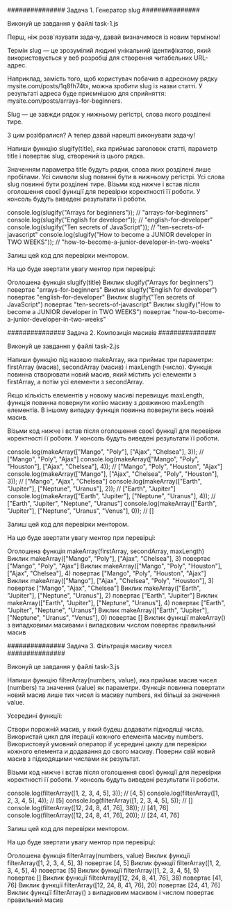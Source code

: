 ############### Задача 1. Генератор slug ###############

Виконуй це завдання у файлі task-1.js

Перш, ніж розв`язувати задачу, давай визначимося із новим терміном!

Термін slug — це зрозумілий людині унікальний ідентифікатор, який використовується у веб розробці для створення читабельних URL-адрес.

Наприклад, замість того, щоб користувач побачив в адресному рядку mysite.com/posts/1q8fh74tx, можна зробити slug із назви статті. У результаті адреса буде приємнішою для сприйняття:
mysite.com/posts/arrays-for-beginners.

Slug — це завжди рядок у нижньому регістрі, слова якого розділені тире.

З цим розібралися? А тепер давай нарешті виконувати задачу!

Напиши функцію slugify(title), яка приймає заголовок статті, параметр title і повертає slug, створений із цього рядка.

Значенням параметра title будуть рядки, слова яких розділені лише пробілами. Усі символи slug повинні бути в нижньому регістрі. Усі слова slug повинні бути розділені тире. Візьми код нижче і встав
після оголошення своєї функції для перевірки коректності її роботи. У консоль будуть виведені результати її роботи.

console.log(slugify("Arrays for beginners")); // "arrays-for-beginners" console.log(slugify("English for developer")); // "english-for-developer" console.log(slugify("Ten secrets of JavaScript")); //
"ten-secrets-of-javascript" console.log(slugify("How to become a JUNIOR developer in TWO WEEKS")); // "how-to-become-a-junior-developer-in-two-weeks"

Залиш цей код для перевірки ментором.

На що буде звертати увагу ментор при перевірці:

Оголошена функція slugify(title) Виклик slugify("Arrays for beginners") повертає "arrays-for-beginners" Виклик slugify("English for developer") повертає "english-for-developer" Виклик slugify("Ten
secrets of JavaScript") повертає "ten-secrets-of-javascript" Виклик slugify("How to become a JUNIOR developer in TWO WEEKS") повертає "how-to-become-a-junior-developer-in-two-weeks"

############### Задача 2. Композиція масивів ###############

Виконуй це завдання у файлі task-2.js

Напиши функцію під назвою makeArray, яка приймає три параметри: firstArray (масив), secondArray (масив) і maxLength (число). Функція повинна створювати новий масив, який містить усі елементи з
firstArray, а потім усі елементи з secondArray.

Якщо кількість елементів у новому масиві перевищує maxLength, функція повинна повернути копію масиву з довжиною maxLength елементів. В іншому випадку функція повинна повернути весь новий масив.

Візьми код нижче і встав після оголошення своєї функції для перевірки коректності її роботи. У консоль будуть виведені результати її роботи.

console.log(makeArray(["Mango", "Poly"], ["Ajax", "Chelsea"], 3)); // ["Mango", "Poly", "Ajax"] console.log(makeArray(["Mango", "Poly", "Houston"], ["Ajax", "Chelsea"], 4)); // ["Mango", "Poly",
"Houston", "Ajax"] console.log(makeArray(["Mango"], ["Ajax", "Chelsea", "Poly", "Houston"], 3)); // ["Mango", "Ajax", "Chelsea"] console.log(makeArray(["Earth", "Jupiter"], ["Neptune", "Uranus"], 2));
// ["Earth", "Jupiter"] console.log(makeArray(["Earth", "Jupiter"], ["Neptune", "Uranus"], 4)); // ["Earth", "Jupiter", "Neptune", "Uranus"] console.log(makeArray(["Earth", "Jupiter"], ["Neptune",
"Uranus", "Venus"], 0)); // []

Залиш цей код для перевірки ментором.

На що буде звертати увагу ментор при перевірці:

Оголошена функція makeArray(firstArray, secondArray, maxLength) Виклик makeArray(["Mango", "Poly"], ["Ajax", "Chelsea"], 3) повертає ["Mango", "Poly", "Ajax"] Виклик makeArray(["Mango", "Poly",
"Houston"], ["Ajax", "Chelsea"], 4) повертає ["Mango", "Poly", "Houston", "Ajax"] Виклик makeArray(["Mango"], ["Ajax", "Chelsea", "Poly", "Houston"], 3) повертає ["Mango", "Ajax", "Chelsea"] Виклик
makeArray(["Earth", "Jupiter"], ["Neptune", "Uranus"], 2) повертає ["Earth", "Jupiter"] Виклик makeArray(["Earth", "Jupiter"], ["Neptune", "Uranus"], 4) повертає ["Earth", "Jupiter", "Neptune",
"Uranus"] Виклик makeArray(["Earth", "Jupiter"], ["Neptune", "Uranus", "Venus"], 0) повертає [] Виклик функції makeArray() з випадковими масивами і випадковим числом повертає правильний масив

############### Задача 3. Фільтрація масиву чисел ###############

Виконуй це завдання у файлі task-3.js

Напиши функцію filterArray(numbers, value), яка приймає масив чисел (numbers) та значення (value) як параметри. Функція повинна повертати новий масив лише тих чисел із масиву numbers, які більші за
значення value.

Усередині функції:

Створи порожній масив, у який будеш додавати підходящі числа. Використай цикл для ітерації кожного елемента масиву numbers. Використовуй умовний оператор if усередині циклу для перевірки кожного
елемента и додавання до свого масиву. Поверни свій новий масив з підходящими числами як результат.

Візьми код нижче і встав після оголошення своєї функції для перевірки коректності її роботи. У консоль будуть виведені результати її роботи.

console.log(filterArray([1, 2, 3, 4, 5], 3)); // [4, 5] console.log(filterArray([1, 2, 3, 4, 5], 4)); // [5] console.log(filterArray([1, 2, 3, 4, 5], 5)); // [] console.log(filterArray([12, 24, 8, 41,
76], 38)); // [41, 76] console.log(filterArray([12, 24, 8, 41, 76], 20)); // [24, 41, 76]

Залиш цей код для перевірки ментором.

На що буде звертати увагу ментор при перевірці:

Оголошена функція filterArray(numbers, value) Виклик функції filterArray([1, 2, 3, 4, 5], 3) повертає [4, 5] Виклик функції filterArray([1, 2, 3, 4, 5], 4) повертає [5] Виклик функції filterArray([1,
2, 3, 4, 5], 5) повертає [] Виклик функції filterArray([12, 24, 8, 41, 76], 38) повертає [41, 76] Виклик функції filterArray([12, 24, 8, 41, 76], 20) повертає [24, 41, 76] Виклик функції filterArray()
з випадковим масивом і числом повертає правильний масив

